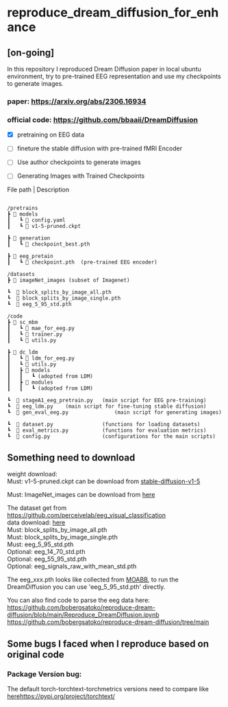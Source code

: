 # reproduce_dream_diffusion_for_enhance
## [on-going]  
In this repository I reproduced Dream Diffusion paper in local ubuntu environment, try to pre-trained EEG representation and use my checkpoints to generate images.  

### paper:  https://arxiv.org/abs/2306.16934  
### official code:  https://github.com/bbaaii/DreamDiffusion  

- [x] pretraining on EEG data
- [ ] fineture the stable diffusion with pre-trained fMRI Encoder
- [ ] Use author checkpoints to generate images
- [ ] Generating Images with Trained Checkpoints



File path | Description
```

/pretrains
┣ 📂 models
┃   ┗ 📜 config.yaml
┃   ┗ 📜 v1-5-pruned.ckpt

┣ 📂 generation  
┃   ┗ 📜 checkpoint_best.pth 

┣ 📂 eeg_pretain
┃   ┗ 📜 checkpoint.pth  (pre-trained EEG encoder)

/datasets
┣ 📂 imageNet_images (subset of Imagenet)

┗  📜 block_splits_by_image_all.pth
┗  📜 block_splits_by_image_single.pth 
┗  📜 eeg_5_95_std.pth  

/code
┣ 📂 sc_mbm
┃   ┗ 📜 mae_for_eeg.py
┃   ┗ 📜 trainer.py
┃   ┗ 📜 utils.py

┣ 📂 dc_ldm
┃   ┗ 📜 ldm_for_eeg.py
┃   ┗ 📜 utils.py
┃   ┣ 📂 models
┃   ┃   ┗ (adopted from LDM)
┃   ┣ 📂 modules
┃   ┃   ┗ (adopted from LDM)

┗  📜 stageA1_eeg_pretrain.py   (main script for EEG pre-training)
┗  📜 eeg_ldm.py    (main script for fine-tuning stable diffusion)
┗  📜 gen_eval_eeg.py               (main script for generating images)

┗  📜 dataset.py                (functions for loading datasets)
┗  📜 eval_metrics.py           (functions for evaluation metrics)
┗  📜 config.py                 (configurations for the main scripts)

```
## Something need to download
weight download:  
Must: v1-5-pruned.ckpt can be download from [stable-diffusion-v1-5](https://huggingface.co/runwayml/stable-diffusion-v1-5/tree/main)

Must: ImageNet_images can be download from [here](https://drive.google.com/file/d/1y7I9bG1zKYqBM94odcox_eQjnP9HGo9-/view)  

The dataset get from https://github.com/perceivelab/eeg_visual_classification  
data download: [here](https://studentiunict-my.sharepoint.com/personal/concetto_spampinato_unict_it/_layouts/15/onedrive.aspx?id=%2Fpersonal%2Fconcetto%5Fspampinato%5Funict%5Fit%2FDocuments%2Fsito%5FPeRCeiVe%2Fdatasets%2Feeg%5Fcvpr%5F2017&ga=1)  
Must: block_splits_by_image_all.pth  
Must: block_splits_by_image_single.pth   
Must: eeg_5_95_std.pth    
Optional: eeg_14_70_std.pth   
Optional: eeg_55_95_std.pth   
Optional: eeg_signals_raw_with_mean_std.pth 

The eeg_xxx.pth looks like collected from [MOABB](https://github.com/NeuroTechX/moabb), to run the DreamDiffusion you can use 'eeg_5_95_std.pth' directly.

You can also find code to parse the eeg data here: https://github.com/bobergsatoko/reproduce-dream-diffusion/blob/main/Reproduce_DreamDiffusion.ipynb
https://github.com/bobergsatoko/reproduce-dream-diffusion/tree/main

## Some bugs I faced when I reproduce based on original code
### Package Version bug:
The default torch-torchtext-torchmetrics versions need to compare like [here](https://pypi.org/project/torchtext/)https://pypi.org/project/torchtext/

